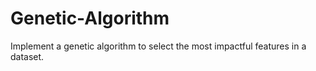 # Genetic-Algorithm
Implement a genetic algorithm to select the most impactful features in a dataset.
